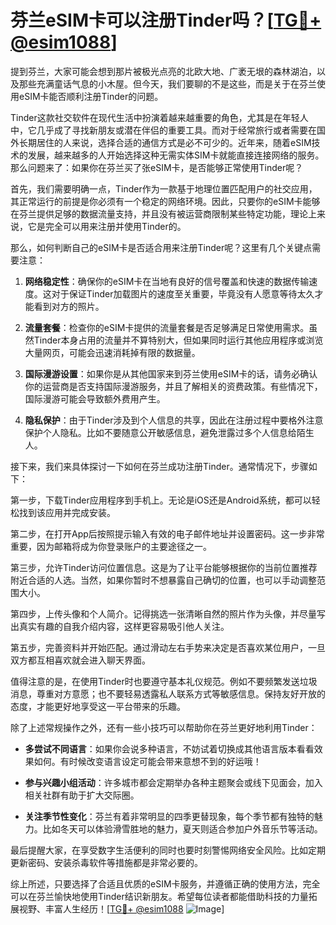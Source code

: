 # 芬兰eSIM卡可以注册Tinder吗？[[TG💪+ @esim1088](https://t.me/s/esim1088)]

提到芬兰，大家可能会想到那片被极光点亮的北欧大地、广袤无垠的森林湖泊，以及那些充满童话气息的小木屋。但今天，我们要聊的不是这些，而是关于在芬兰使用eSIM卡能否顺利注册Tinder的问题。

Tinder这款社交软件在现代生活中扮演着越来越重要的角色，尤其是在年轻人中，它几乎成了寻找新朋友或潜在伴侣的重要工具。而对于经常旅行或者需要在国外长期居住的人来说，选择合适的通信方式是必不可少的。近年来，随着eSIM技术的发展，越来越多的人开始选择这种无需实体SIM卡就能直接连接网络的服务。那么问题来了：如果你在芬兰买了张eSIM卡，是否能够正常使用Tinder呢？

首先，我们需要明确一点，Tinder作为一款基于地理位置匹配用户的社交应用，其正常运行的前提是你必须有一个稳定的网络环境。因此，只要你的eSIM卡能够在芬兰提供足够的数据流量支持，并且没有被运营商限制某些特定功能，理论上来说，它是完全可以用来注册并使用Tinder的。

那么，如何判断自己的eSIM卡是否适合用来注册Tinder呢？这里有几个关键点需要注意：

1. **网络稳定性**：确保你的eSIM卡在当地有良好的信号覆盖和快速的数据传输速度。这对于保证Tinder加载图片的速度至关重要，毕竟没有人愿意等待太久才能看到对方的照片。

2. **流量套餐**：检查你的eSIM卡提供的流量套餐是否足够满足日常使用需求。虽然Tinder本身占用的流量并不算特别大，但如果同时运行其他应用程序或浏览大量网页，可能会迅速消耗掉有限的数据量。

3. **国际漫游设置**：如果你是从其他国家来到芬兰使用eSIM卡的话，请务必确认你的运营商是否支持国际漫游服务，并且了解相关的资费政策。有些情况下，国际漫游可能会导致额外费用产生。

4. **隐私保护**：由于Tinder涉及到个人信息的共享，因此在注册过程中要格外注意保护个人隐私。比如不要随意公开敏感信息，避免泄露过多个人信息给陌生人。

接下来，我们来具体探讨一下如何在芬兰成功注册Tinder。通常情况下，步骤如下：

第一步，下载Tinder应用程序到手机上。无论是iOS还是Android系统，都可以轻松找到该应用并完成安装。

第二步，在打开App后按照提示输入有效的电子邮件地址并设置密码。这一步非常重要，因为邮箱将成为你登录账户的主要途径之一。

第三步，允许Tinder访问位置信息。这是为了让平台能够根据你的当前位置推荐附近合适的人选。当然，如果你暂时不想暴露自己确切的位置，也可以手动调整范围大小。

第四步，上传头像和个人简介。记得挑选一张清晰自然的照片作为头像，并尽量写出真实有趣的自我介绍内容，这样更容易吸引他人关注。

第五步，完善资料并开始匹配。通过滑动左右手势来决定是否喜欢某位用户，一旦双方都互相喜欢就会进入聊天界面。

值得注意的是，在使用Tinder时也要遵守基本礼仪规范。例如不要频繁发送垃圾消息，尊重对方意愿；也不要轻易透露私人联系方式等敏感信息。保持友好开放的态度，才能更好地享受这一平台带来的乐趣。

除了上述常规操作之外，还有一些小技巧可以帮助你在芬兰更好地利用Tinder：

- **多尝试不同语言**：如果你会说多种语言，不妨试着切换成其他语言版本看看效果如何。有时候改变语言设定可能会带来意想不到的好运哦！

- **参与兴趣小组活动**：许多城市都会定期举办各种主题聚会或线下见面会，加入相关社群有助于扩大交际圈。

- **关注季节性变化**：芬兰有着非常明显的四季更替现象，每个季节都有独特的魅力。比如冬天可以体验滑雪胜地的魅力，夏天则适合参加户外音乐节等活动。

最后提醒大家，在享受数字生活便利的同时也要时刻警惕网络安全风险。比如定期更新密码、安装杀毒软件等措施都是非常必要的。

综上所述，只要选择了合适且优质的eSIM卡服务，并遵循正确的使用方法，完全可以在芬兰愉快地使用Tinder结识新朋友。希望每位读者都能借助科技的力量拓展视野、丰富人生经历！[[TG💪+ @esim1088](https://t.me/s/esim1088) ![Image](https://i.postimg.cc/4NQfJmqS/Snipaste-2025-05-13-00-14-12.png)]